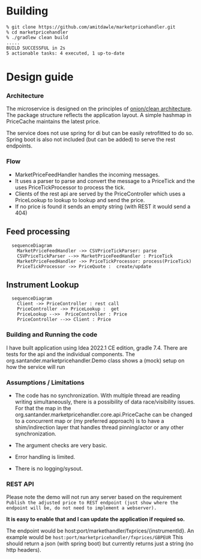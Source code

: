 # Building

```
% git clone https://github.com/amitdawle/marketpricehandler.git
% cd marketpricehandler 
% ./gradlew clean build
.....
BUILD SUCCESSFUL in 2s
5 actionable tasks: 4 executed, 1 up-to-date
```

# Design guide

### Architecture
The microservice is designed on the principles of [onion/clean architecture](https://jeffreypalermo.com/2008/07/the-onion-architecture-part-1/).
The package structure reflects the application layout. A simple hashmap in PriceCache maintains the latest price.

The service does not use spring for di but can be easily retrofitted to do so.
Spring boot is also not included (but can be added) to serve the rest endpoints.

### Flow
* MarketPriceFeedHandler handles the incoming messages.
* It uses a parser to parse and convert the message to a PriceTick and the uses PriceTickProcessor to process the tick.
* Clients of the rest api are served by the PriceController which uses a PriceLookup to lookup to lookup and send the price.
* If no price is found it sends an empty string (with REST it would send a 404)

## Feed processing

```mermaid
  sequenceDiagram
    MarketPriceFeedHandler ->> CSVPriceTickParser: parse
    CSVPriceTickParser -->> MarketPriceFeedHandler : PriceTick
    MarketPriceFeedHandler ->> PriceTickProcessor: process(PriceTick)
    PriceTickProcessor ->> PriceQuote :  create/update
```

## Instrument Lookup

```mermaid
  sequenceDiagram
    Client ->> PriceController : rest call
    PriceController ->> PriceLookup :  get
    PriceLookup -->>  PriceController : Price
    PriceController -->> Client : Price
```

### Building and Running the code
I have built application using Idea 2022.1 CE edition, gradle 7.4.
There are tests for the api and the individual components. The org.santander.marketpricehandler.Demo
class shows a (mock) setup on how the service will run 

### Assumptions / Limitations
* The code has no synchronization. With multiple thread are reading writing simultaneously, there is a possibility of data race/visibility issues. For that the map in the org.santander.marketpricehandler.core.api.PriceCache can be changed to
a concurrent map or (my preferred approach) is to have a shim/indirection layer that handles thread pinning/actor
or any other synchronization.

* The argument checks are very basic.
  
* Error handling is limited.

* There is no logging/sysout.


### REST API
Please note the demo will not run any server based on the requirement
`
Publish the adjusted price to REST endpoint (just show where the endpoint will be, do not need to implement a webserver).
`

**It is easy to enable that and I can update the application if required so.**


The endpoint would be host:port/markethandler/fxprices/{instrumentId}. An example would be 
`
 host:port/marketpricehandler/fxprices/GBPEUR
`
This should return a json (with spring boot) but currently returns just a string (no http headers).



